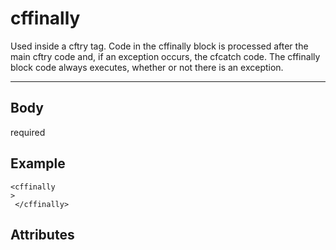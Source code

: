 # cffinally


Used inside a cftry tag.
		Code in the cffinally block is processed after the main cftry code and, if an exception occurs, the cfcatch code.
		The cffinally block code always executes, whether or not there is an exception.

---
## Body
required

## Example
```
<cffinally
> 
 </cffinally>
```
## Attributes
